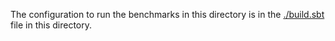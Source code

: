 The configuration to run the benchmarks in this directory is in the
[./build.sbt](./build.sbt) file in this directory.